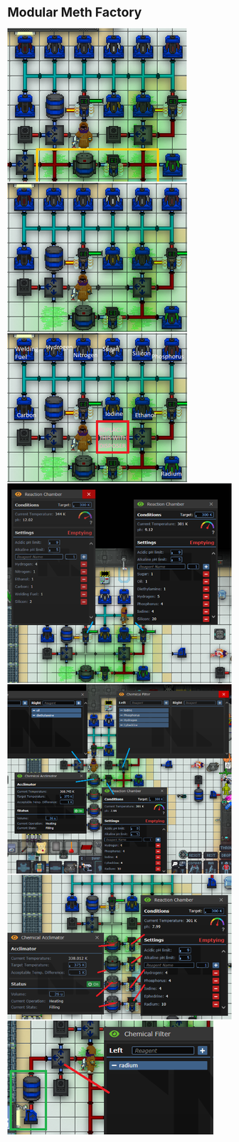 # Modular Meth Factory

![Orange Box is the modular cooker can repeat until you need to increase ephedrine production](../.gitbook/assets/clarity.PNG) ![Overview of the factory in its smallest form](../.gitbook/assets/Overview.PNG) ![Step 1. Adjusting the chemical dispensers](../.gitbook/assets/step1.PNG) ![Step 2. Setting the Reaction Chambers, I would make sure to set these up while they are disconnected from the pipes to save some hassle](../.gitbook/assets/step2.PNG) ![Step 3. Setting the Filters as well as the Cookers acclimation and reaction chamber ](../.gitbook/assets/step3.PNG) ![Step 4. Repeat the Cooker design until you are satisfied](../.gitbook/assets/step4.PNG) ![Step 5. Add a Filter and Disposer where you want your output to be, and set as shown above. The Green box just represents your Final output method here it is an output, but you can easily attach a press aswell](../.gitbook/assets/step5.PNG)

